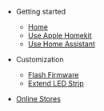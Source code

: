 * Getting started
  * [Home](/)
  * [Use Apple Homekit](/guide)
  * [Use Home Assistant](/guide-ha)

* Customization
  * [Flash Firmware](/flash)
  * [Extend LED Strip](/extend)

* [Online Stores](/store)
